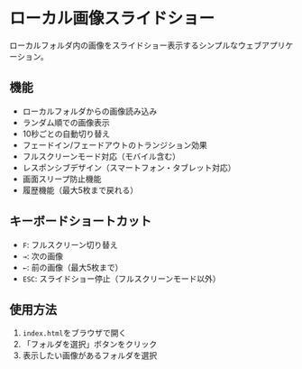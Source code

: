 # ローカル画像スライドショー

ローカルフォルダ内の画像をスライドショー表示するシンプルなウェブアプリケーション。

## 機能

- ローカルフォルダからの画像読み込み
- ランダム順での画像表示
- 10秒ごとの自動切り替え
- フェードイン/フェードアウトのトランジション効果
- フルスクリーンモード対応（モバイル含む）
- レスポンシブデザイン（スマートフォン・タブレット対応）
- 画面スリープ防止機能
- 履歴機能（最大5枚まで戻れる）

## キーボードショートカット

- `F`: フルスクリーン切り替え
- `→`: 次の画像
- `←`: 前の画像（最大5枚まで）
- `ESC`: スライドショー停止（フルスクリーンモード以外）

## 使用方法

1. `index.html`をブラウザで開く
2. 「フォルダを選択」ボタンをクリック
3. 表示したい画像があるフォルダを選択 